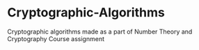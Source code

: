 # Cryptographic-Algorithms
Cryptographic algorithms made as a part of Number Theory and Cryptography Course assignment
